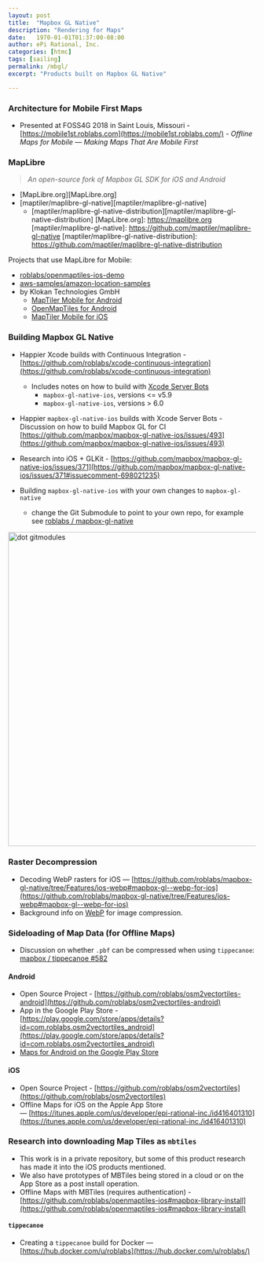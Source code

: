 ```yaml
---
layout: post
title:  "Mapbox GL Native"
description: "Rendering for Maps"
date:   1970-01-01T01:37:00-08:00
author: ePi Rational, Inc.
categories: [htmc]
tags: [sailing]
permalink: /mbgl/
excerpt: "Products built on Mapbox GL Native"

---
```


### Architecture for Mobile First Maps

* Presented at FOSS4G 2018 in Saint Louis, Missouri - [https://mobile1st.roblabs.com](https://mobile1st.roblabs.com/) -   *Offline Maps for Mobile — Making Maps That Are Mobile First*

### MapLibre

> *An open-source fork of Mapbox GL SDK for iOS and Android*

* [MapLibre.org][MapLibre.org]
* [maptiler/maplibre-gl-native][maptiler/maplibre-gl-native]
  * [maptiler/maplibre-gl-native-distribution][maptiler/maplibre-gl-native-distribution]
[MapLibre.org]: https://maplibre.org
[maptiler/maplibre-gl-native]: https://github.com/maptiler/maplibre-gl-native
[maptiler/maplibre-gl-native-distribution]: https://github.com/maptiler/maplibre-gl-native-distribution

Projects that use MapLibre for Mobile:
* [roblabs/openmaptiles-ios-demo][roblabs/openmaptiles-ios-demo]
* [aws-samples/amazon-location-samples][aws-samples/amazon-location-samples]
* by Klokan Technologies GmbH
  * [MapTiler Mobile for Android][MapTiler Mobile for Android]
  * [OpenMapTiles for Android][OpenMapTiles for Android]
  * [MapTiler Mobil‪e for iOS][MapTiler Mobil‪e for iOS]

[roblabs/openmaptiles-ios-demo]: https://github.com/roblabs/openmaptiles-ios-demo
[aws-samples/amazon-location-samples]: https://github.com/aws-samples/amazon-location-samples
[MapTiler Mobile for Android]: https://play.google.com/store/apps/details?id=com.maptiler.geoeditor
[OpenMapTiles for Android]: https://play.google.com/store/apps/details?id=com.klokantech.osm2vectortiles
[MapTiler Mobil‪e for iOS]: https://apps.apple.com/us/app/geoeditor-for-maptiler/id1168561747

### Building Mapbox GL Native

* Happier Xcode builds with Continuous Integration - [https://github.com/roblabs/xcode-continuous-integration](https://github.com/roblabs/xcode-continuous-integration)
  * Includes notes on how to build with [Xcode Server Bots](https://github.com/roblabs/xcode-continuous-integration#in-xcode-server-bots)
    * `mapbox-gl-native-ios`, versions <= v5.9
    * `mapbox-gl-native-ios`, versions > 6.0

* Happier `mapbox-gl-native-ios` builds with Xcode Server Bots - Discussion on how to build Mapbox GL for CI [https://github.com/mapbox/mapbox-gl-native-ios/issues/493](https://github.com/mapbox/mapbox-gl-native-ios/issues/493)
* Research into iOS + GLKit - [https://github.com/mapbox/mapbox-gl-native-ios/issues/371](https://github.com/mapbox/mapbox-gl-native-ios/issues/371#issuecomment-698021235)
* Building `mapbox-gl-native-ios` with your own changes to `mapbox-gl-native`
  * change the Git Submodule to point to your own repo, for example see [roblabs / mapbox-gl-native](https://github.com/roblabs/mapbox-gl-native-ios/commit/e91c275c21)
<img width="640" alt="dot gitmodules" src="https://user-images.githubusercontent.com/118112/96773421-57451000-1399-11eb-8b8d-a1d46d98cc46.png">

### Raster Decompression

* Decoding WebP rasters for iOS — [https://github.com/roblabs/mapbox-gl-native/tree/Features/ios-webp#mapbox-gl--webp-for-ios](https://github.com/roblabs/mapbox-gl-native/tree/Features/ios-webp#mapbox-gl--webp-for-ios)
* Background info on [WebP](https://roblabs.com/webp) for image compression.

### Sideloading of Map Data (for Offline Maps)

* Discussion on whether `.pbf` can be compressed when using `tippecanoe`:  [mapbox / tippecanoe #582](https://github.com/mapbox/tippecanoe/issues/582)

#### Android
  * Open Source Project - [https://github.com/roblabs/osm2vectortiles-android](https://github.com/roblabs/osm2vectortiles-android)
  * App in the Google Play Store - [https://play.google.com/store/apps/details?id=com.roblabs.osm2vectortiles_android](https://play.google.com/store/apps/details?id=com.roblabs.osm2vectortiles_android)
  * [Maps for Android on the Google Play Store](https://play.google.com/store/apps/developer?id=ePi+Rational,+Inc)

#### iOS
  * Open Source Project - [https://github.com/roblabs/osm2vectortiles](https://github.com/roblabs/osm2vectortiles)
  * Offline Maps for iOS on the Apple App Store — [https://itunes.apple.com/us/developer/epi-rational-inc./id416401310](https://itunes.apple.com/us/developer/epi-rational-inc./id416401310)

### Research into downloading Map Tiles as `mbtiles`

* This work is in a private repository, but some of this product research has made it into the iOS products mentioned.
* We also have prototypes of MBTiles being stored in a cloud or on the App Store as a post install operation.
* Offline Maps with MBTiles (requires authentication) - [https://github.com/roblabs/openmaptiles-ios#mapbox-library-install](https://github.com/roblabs/openmaptiles-ios#mapbox-library-install)

#### `tippecanoe`

* Creating a `tippecanoe` build for Docker — [https://hub.docker.com/u/roblabs](https://hub.docker.com/u/roblabs/)
